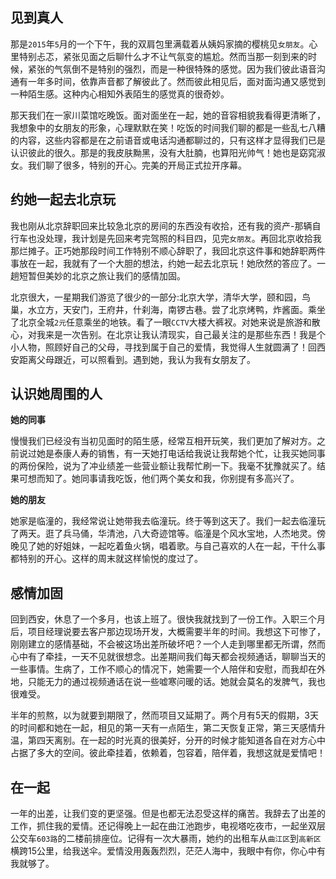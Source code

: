 ## 见到真人
那是`2015`年`5`月的一个下午，我的双肩包里满载着从姨妈家摘的樱桃见`女朋友`。心里特别忐忑，紧张见面之后聊什么才不让气氛变的尴尬。然而当那一刻到来的时候，紧张的气氛倒不是特别的强烈，而是一种很特殊的感觉。因为我们彼此语音沟通有一年多时间，依靠声音都了解彼此了。然而彼此相见后，面对面沟通又感觉到一种陌生感。这种内心相知外表陌生的感觉真的很奇妙。

那天我们在一家川菜馆吃晚饭。面对面坐在一起，她的音容相貌我看得更清晰了，我想象中的女朋友的形象，心理默默在笑！吃饭的时间我们聊的都是一些乱七八糟的内容，这些内容都是在之前语音或电话沟通都聊过的，只有这样才显得我们已是认识彼此的很久。那是的我皮肤黝黑，没有大肚腩，也算阳光帅气！她也是窈窕淑女。我们聊了很多，特别的开心。完美的开局正式拉开序幕。


## 约她一起去北京玩
我也刚从北京辞职回来比较急北京的房间的东西没有收拾，还有我的资产-那辆自行车也没处理，我计划是先回来考完驾照的科目四，见完`女朋友`。再回北京收拾我那烂摊子。正巧她那段时间工作特别不顺心辞职了，我回北京这件事和她辞职两件事放在一起，我就有了一个大胆的想法，约她一起去北京玩！她欣然的答应了。一趟短暂但美妙的北京之旅让我们的感情加固。

北京很大，一星期我们游览了很少的一部分:北京大学，清华大学，颐和园，鸟巢，水立方，天安门，王府井，什刹海，南锣古巷。尝了北京烤鸭，炸酱面。乘坐了北京全城`2元`任意乘坐的地铁。看了一眼`CCTV`大楼大裤衩。对她来说是旅游和散心，对我来是一次告别。在北京让我认清现实，自己最关注的是那些东西！我是个小人物，照顾好自己的父母，寻找到属于自己的爱情，我觉得人生就圆满了！回西安距离父母跟近，可以照看到。遇到她，我认为我有女朋友了。


## 认识她周围的人
**她的同事**

慢慢我们已经没有当初见面时的陌生感，经常互相开玩笑，我们更加了解对方。之前说过她是泰康人寿的销售，有一天她打电话给我说让我帮她个忙，让我买她同事的两份保险，说为了冲业绩差一些营业额让我帮忙刷一下。我毫不犹豫就买了。结果可想而知了。她同事请我吃饭，他们两个美女和我，你别提有多高兴了。

**她的朋友**

她家是临潼的，我经常说让她带我去临潼玩。终于等到这天了。我们一起去临潼玩了两天。逛了兵马俑，华清池，八大奇迹馆等。临潼是个风水宝地，人杰地灵。傍晚见了她的好姐妹，一起吃着鱼火锅，唱着歌。与自己喜欢的人在一起，干什么事都特别的开心。这样的周末就这样愉悦的度过了。


## 感情加固
回到西安，休息了一个多月，也该上班了。很快我就找到了一份工作。入职三个月后，项目经理说要去客户那边现场开发，大概需要半年的时间。我想这下可惨了，刚刚建立的感情基础，不会被这场出差所破坏吧？一个人走到哪里都无所谓，然而心中有了牵挂，一天不见就很想念。出差期间我们每天都会视频通话，聊聊当天的一些事情。生病了，工作不顺心的情况下，她需要一个人陪伴和安慰，而我却在外地，只能无力的通过视频通话在说一些嘘寒问暖的话。她就会莫名的发脾气，我也很难受。

半年的煎熬，以为就要到期限了，然而项目又延期了。两个月有5天的假期，3天的时间都和她在一起，相见的第一天有一点陌生，第二天恢复正常，第三天感情升温，第四天离别。在一起的时光真的很美好，分开的时候才能知道各自在对方心中占据了多大的空间。彼此牵挂着，依赖着，包容着，陪伴着，我想这就是爱情吧！


## 在一起

一年的出差，让我们变的更坚强。但是也都无法忍受这样的痛苦。我辞去了出差的工作，抓住我的爱情。还记得晚上一起在曲江池跑步，电视塔吃夜市，一起坐双层公交车`603路`的二楼前排座位。记得有一次大暴雨，她约的出租车从`曲江区`到`高新区`横跨15公里，给我送伞。爱情没用轰轰烈烈，茫茫人海中，我眼中有你，你心中有我就够了。